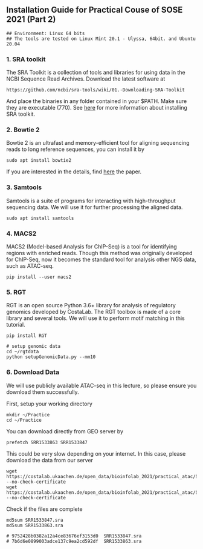 ## Installation Guide for Practical Couse of SOSE 2021 (Part 2)

```terminal
## Environment: Linux 64 bits
## The tools are tested on Linux Mint 20.1 - Ulyssa, 64bit. and Ubuntu 20.04
```

### 1. SRA toolkit
The SRA Toolkit is a collection of tools and libraries for using data in the NCBI Sequence Read Archives. Download the latest software at
```terminal
https://github.com/ncbi/sra-tools/wiki/01.-Downloading-SRA-Toolkit
```
And place the binaries in any folder contained in your $PATH. Make sure they are executable (770). See [here](https://github.com/ncbi/sra-tools/wiki/02.-Installing-SRA-Toolkit) for more information about installing SRA toolkit.

### 2. Bowtie 2
Bowtie 2 is an ultrafast and memory-efficient tool for aligning sequencing reads to long reference sequences, you can install it by
```terminal
sudo apt install bowtie2
```
If you are interested in the details, find [here](https://www.nature.com/articles/nmeth.1923) the paper.

### 3. Samtools
Samtools is a suite of programs for interacting with high-throughput sequencing data. We will use it for further processing the aligned data. 
```terminal
sudo apt install samtools
```

### 4. MACS2
MACS2 (Model-based Analysis for ChIP-Seq) is a tool for identifying regions with enriched reads. Though this method was originally developed for ChIP-Seq, now it becomes the standard tool for analysis other NGS data, such as ATAC-seq.
```terminal
pip install --user macs2
```

### 5. RGT

RGT is an open source Python 3.6+ library for analysis of regulatory genomics developed by CostaLab. The RGT toolbox is made of a core library and several tools. We will use it to perform motif matching in this tutorial.

```terminal
pip install RGT

# setup genomic data
cd ~/rgtdata
python setupGenomicData.py --mm10
```

### 6. Download Data
We will use publicly available ATAC-seq in this lecture, so please ensure you download them successfully.

First, setup your working directory
```terminal
mkdir ~/Practice
cd ~/Practice
```

You can download directly from GEO server by
```terminal
prefetch SRR1533863 SRR1533847
```
This could be very slow depending on your internet. In this case, please download the data from our server
```terminal
wget https://costalab.ukaachen.de/open_data/bioinfolab_2021/practical_atac/SRR1533847.sra --no-check-certificate
wget https://costalab.ukaachen.de/open_data/bioinfolab_2021/practical_atac/SRR1533863.sra --no-check-certificate
```
Check if the files are complete
```terminal
md5sum SRR1533847.sra
md5sum SRR1533863.sra

# 9752428b0382a12a4ce83676ef3153d0  SRR1533847.sra
# 7b6d6e0899003adce137c9ea2cd592df  SRR1533863.sra
```
